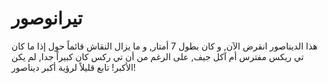 # تيرانوصور

هذا الديناصور انقرض الآن, و كان بطول 7 أمتار, و ما يزال النقاش قائماً حول إذا ما
كان تي ريكس مفترس أم آكل جيف, على الرغم من أن تي ركس كان كبيراً جدا, لم يكن
الأكبر! تابع قليلاً لرؤية أكبر ديناصور!
